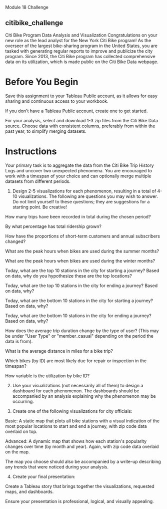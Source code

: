 Module 18 Challenge
## citibike_challenge

Citi Bike Program Data Analysis and Visualization
Congratulations on your new role as the lead analyst for the New York Citi Bike program! As the overseer of the largest bike-sharing program in the United States, you are tasked with generating regular reports to improve and publicize the city program. Since 2013, the Citi Bike program has collected comprehensive data on its utilization, which is made public on the Citi Bike Data webpage.

# Before You Begin
Save this assignment to your Tableau Public account, as it allows for easy sharing and continuous access to your workbook.

If you don't have a Tableau Public account, create one to get started.

For your analysis, select and download 1-3 zip files from the Citi Bike Data source. Choose data with consistent columns, preferably from within the past year, to simplify merging datasets.

# Instructions
Your primary task is to aggregate the data from the Citi Bike Trip History Logs and uncover two unexpected phenomena. You are encouraged to work with a timespan of your choice and can optionally merge multiple datasets from different periods.

1) Design 2-5 visualizations for each phenomenon, resulting in a total of 4-10 visualizations. The following are questions you may wish to answer. Do not limit yourself to these questions; they are suggestions for a starting point. Be creative!

How many trips have been recorded in total during the chosen period?

By what percentage has total ridership grown?

How have the proportions of short-term customers and annual subscribers changed?

What are the peak hours when bikes are used during the summer months?

What are the peak hours when bikes are used during the winter months?

Today, what are the top 10 stations in the city for starting a journey? Based on data, why do you hypothesize these are the top locations?

Today, what are the top 10 stations in the city for ending a journey? Based on data, why?

Today, what are the bottom 10 stations in the city for starting a journey? Based on data, why?

Today, what are the bottom 10 stations in the city for ending a journey? Based on data, why?

How does the average trip duration change by the type of user? (This may be under "User Type" or "member_casual" depending on the period the data is from).

What is the average distance in miles for a bike trip?

Which bikes (by ID) are most likely due for repair or inspection in the timespan?

How variable is the utilization by bike ID?

2) Use your visualizations (not necessarily all of them) to design a dashboard for each phenomenon. The dashboards should be accompanied by an analysis explaining why the phenomenon may be occurring.

3) Create one of the following visualizations for city officials:

Basic: A static map that plots all bike stations with a visual indication of the most popular locations to start and end a journey, with zip code data overlaid on top.

Advanced: A dynamic map that shows how each station's popularity changes over time (by month and year). Again, with zip code data overlaid on the map.

The map you choose should also be accompanied by a write-up describing any trends that were noticed during your analysis.

4) Create your final presentation:

Create a Tableau story that brings together the visualizations, requested maps, and dashboards.

Ensure your presentation is professional, logical, and visually appealing.

